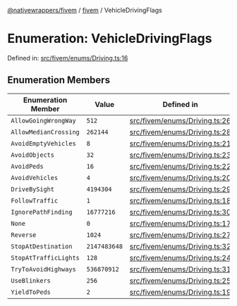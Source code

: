 [@nativewrappers/fivem](../../README.md) / [fivem](../README.md) / VehicleDrivingFlags

# Enumeration: VehicleDrivingFlags

Defined in: [src/fivem/enums/Driving.ts:16](https://github.com/nativewrappers/nativewrappers/blob/427b5ee59afa6efb7a0db0f5ab134f700c75b61b/src/fivem/enums/Driving.ts#L16)

## Enumeration Members

| Enumeration Member | Value | Defined in |
| ------ | ------ | ------ |
| <a id="allowgoingwrongway"></a> `AllowGoingWrongWay` | `512` | [src/fivem/enums/Driving.ts:26](https://github.com/nativewrappers/nativewrappers/blob/427b5ee59afa6efb7a0db0f5ab134f700c75b61b/src/fivem/enums/Driving.ts#L26) |
| <a id="allowmediancrossing"></a> `AllowMedianCrossing` | `262144` | [src/fivem/enums/Driving.ts:28](https://github.com/nativewrappers/nativewrappers/blob/427b5ee59afa6efb7a0db0f5ab134f700c75b61b/src/fivem/enums/Driving.ts#L28) |
| <a id="avoidemptyvehicles"></a> `AvoidEmptyVehicles` | `8` | [src/fivem/enums/Driving.ts:21](https://github.com/nativewrappers/nativewrappers/blob/427b5ee59afa6efb7a0db0f5ab134f700c75b61b/src/fivem/enums/Driving.ts#L21) |
| <a id="avoidobjects"></a> `AvoidObjects` | `32` | [src/fivem/enums/Driving.ts:23](https://github.com/nativewrappers/nativewrappers/blob/427b5ee59afa6efb7a0db0f5ab134f700c75b61b/src/fivem/enums/Driving.ts#L23) |
| <a id="avoidpeds"></a> `AvoidPeds` | `16` | [src/fivem/enums/Driving.ts:22](https://github.com/nativewrappers/nativewrappers/blob/427b5ee59afa6efb7a0db0f5ab134f700c75b61b/src/fivem/enums/Driving.ts#L22) |
| <a id="avoidvehicles"></a> `AvoidVehicles` | `4` | [src/fivem/enums/Driving.ts:20](https://github.com/nativewrappers/nativewrappers/blob/427b5ee59afa6efb7a0db0f5ab134f700c75b61b/src/fivem/enums/Driving.ts#L20) |
| <a id="drivebysight"></a> `DriveBySight` | `4194304` | [src/fivem/enums/Driving.ts:29](https://github.com/nativewrappers/nativewrappers/blob/427b5ee59afa6efb7a0db0f5ab134f700c75b61b/src/fivem/enums/Driving.ts#L29) |
| <a id="followtraffic"></a> `FollowTraffic` | `1` | [src/fivem/enums/Driving.ts:18](https://github.com/nativewrappers/nativewrappers/blob/427b5ee59afa6efb7a0db0f5ab134f700c75b61b/src/fivem/enums/Driving.ts#L18) |
| <a id="ignorepathfinding"></a> `IgnorePathFinding` | `16777216` | [src/fivem/enums/Driving.ts:30](https://github.com/nativewrappers/nativewrappers/blob/427b5ee59afa6efb7a0db0f5ab134f700c75b61b/src/fivem/enums/Driving.ts#L30) |
| <a id="none"></a> `None` | `0` | [src/fivem/enums/Driving.ts:17](https://github.com/nativewrappers/nativewrappers/blob/427b5ee59afa6efb7a0db0f5ab134f700c75b61b/src/fivem/enums/Driving.ts#L17) |
| <a id="reverse"></a> `Reverse` | `1024` | [src/fivem/enums/Driving.ts:27](https://github.com/nativewrappers/nativewrappers/blob/427b5ee59afa6efb7a0db0f5ab134f700c75b61b/src/fivem/enums/Driving.ts#L27) |
| <a id="stopatdestination"></a> `StopAtDestination` | `2147483648` | [src/fivem/enums/Driving.ts:32](https://github.com/nativewrappers/nativewrappers/blob/427b5ee59afa6efb7a0db0f5ab134f700c75b61b/src/fivem/enums/Driving.ts#L32) |
| <a id="stopattrafficlights"></a> `StopAtTrafficLights` | `128` | [src/fivem/enums/Driving.ts:24](https://github.com/nativewrappers/nativewrappers/blob/427b5ee59afa6efb7a0db0f5ab134f700c75b61b/src/fivem/enums/Driving.ts#L24) |
| <a id="trytoavoidhighways"></a> `TryToAvoidHighways` | `536870912` | [src/fivem/enums/Driving.ts:31](https://github.com/nativewrappers/nativewrappers/blob/427b5ee59afa6efb7a0db0f5ab134f700c75b61b/src/fivem/enums/Driving.ts#L31) |
| <a id="useblinkers"></a> `UseBlinkers` | `256` | [src/fivem/enums/Driving.ts:25](https://github.com/nativewrappers/nativewrappers/blob/427b5ee59afa6efb7a0db0f5ab134f700c75b61b/src/fivem/enums/Driving.ts#L25) |
| <a id="yieldtopeds"></a> `YieldToPeds` | `2` | [src/fivem/enums/Driving.ts:19](https://github.com/nativewrappers/nativewrappers/blob/427b5ee59afa6efb7a0db0f5ab134f700c75b61b/src/fivem/enums/Driving.ts#L19) |
